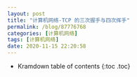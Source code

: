 ```yaml
---
layout: post
title: "计算机网络-TCP 的三次握手与四次挥手"
permalink: /blog/87776768
categories: [计算机网络]
tags: [计算机网络]
date: 2020-11-15 22:20:58
---
```


* Kramdown table of contents
{:toc .toc}
